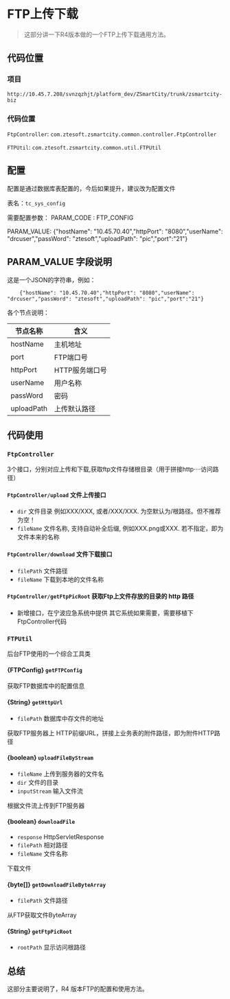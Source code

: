 # FTP上传下载

> 这部分讲一下R4版本做的一个FTP上传下载通用方法。

## 代码位置

### 项目
`http://10.45.7.208/svnzqzhjt/platform_dev/ZSmartCity/trunk/zsmartcity-biz`

### 代码位置
`FtpController`: `com.ztesoft.zsmartcity.common.controller.FtpController`

`FTPUtil`: `com.ztesoft.zsmartcity.common.util.FTPUtil`

## 配置
配置是通过数据库表配置的，今后如果提升，建议改为配置文件

表名：`tc_sys_config`

需要配置参数：
PARAM_CODE : FTP_CONFIG 

PARAM_VALUE: {"hostName": "10.45.70.40","httpPort": "8080","userName": "drcuser","passWord": "ztesoft","uploadPath": "pic","port":"21"}

##  PARAM_VALUE 字段说明
这是一个JSON的字符串，例如：

```JS
    {"hostName": "10.45.70.40","httpPort": "8080","userName": "drcuser","passWord": "ztesoft","uploadPath": "pic","port":"21"}
```
各个节点说明：

节点名称 | 含义
------|-------
hostName | 主机地址
port | FTP端口号
httpPort | HTTP服务端口号
userName | 用户名称
passWord | 密码
uploadPath | 上传默认路径

## 代码使用

### `FtpController`
3个接口，分别对应上传和下载,获取ftp文件存储根目录（用于拼接http····访问路径）

#### `FtpController/upload` 文件上传接口
- `dir` 文件目录 例如XXX/XXX, 或者/XXX/XXX. 为空默认为/根路径。但不推荐为空！
- `fileName` 文件名称, 支持自动补全后缀, 例如XXX.png或XXX. 
若不指定，即为文件本来的名称

#### `FtpController/download` 文件下载接口
- `filePath` 文件路径
- `fileName` 下载到本地的文件名称

#### `FtpController/getFtpPicRoot` 获取Ftp上文件存放的目录的 http 路径
- 新增接口，在宁波应急系统中提供  其它系统如果需要，需要移植下FtpController代码

### `FTPUtil`
后台FTP使用的一个综合工具类

#### {FTPConfig} `getFTPConfig`
获取FTP数据库中的配置信息

#### {String} `getHttpUrl`
- `filePath` 数据库中存文件的地址

获取FTP服务器上 HTTP前缀URL，拼接上业务表的附件路径，即为附件HTTP路径

#### {boolean} `uploadFileByStream`
- `fileName` 上传到服务器的文件名
- `dir` 文件的目录
- `inputStream` 输入文件流

根据文件流上传到FTP服务器

#### {boolean} `downloadFile`
- `response` HttpServletResponse
- `filePath` 相对路径
- `fileName` 文件名称

下载文件

#### {byte[]} `getDownloadFileByteArray`
- `filePath` 文件路径

从FTP获取文件ByteArray

#### {String} `getFtpPicRoot` 
- `rootPath` 显示访问根路径

## 总结
这部分主要说明了，R4 版本FTP的配置和使用方法。
